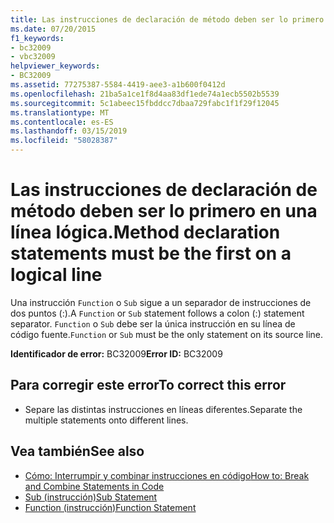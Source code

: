 ```yaml
---
title: Las instrucciones de declaración de método deben ser lo primero en una línea lógica.
ms.date: 07/20/2015
f1_keywords:
- bc32009
- vbc32009
helpviewer_keywords:
- BC32009
ms.assetid: 77275387-5584-4419-aee3-a1b600f0412d
ms.openlocfilehash: 21ba5a1ce1f8d4aa83df1ede74a1ecb5502b5539
ms.sourcegitcommit: 5c1abeec15fbddcc7dbaa729fabc1f1f29f12045
ms.translationtype: MT
ms.contentlocale: es-ES
ms.lasthandoff: 03/15/2019
ms.locfileid: "58028387"
---
```

# <a name="method-declaration-statements-must-be-the-first-on-a-logical-line"></a><span data-ttu-id="e8df3-102">Las instrucciones de declaración de método deben ser lo primero en una línea lógica.</span><span class="sxs-lookup"><span data-stu-id="e8df3-102">Method declaration statements must be the first on a logical line</span></span>
<span data-ttu-id="e8df3-103">Una instrucción `Function` o `Sub` sigue a un separador de instrucciones de dos puntos (:).</span><span class="sxs-lookup"><span data-stu-id="e8df3-103">A `Function` or `Sub` statement follows a colon (:) statement separator.</span></span> <span data-ttu-id="e8df3-104">`Function` o `Sub` debe ser la única instrucción en su línea de código fuente.</span><span class="sxs-lookup"><span data-stu-id="e8df3-104">`Function` or `Sub` must be the only statement on its source line.</span></span>  
  
 <span data-ttu-id="e8df3-105">**Identificador de error:** BC32009</span><span class="sxs-lookup"><span data-stu-id="e8df3-105">**Error ID:** BC32009</span></span>  
  
## <a name="to-correct-this-error"></a><span data-ttu-id="e8df3-106">Para corregir este error</span><span class="sxs-lookup"><span data-stu-id="e8df3-106">To correct this error</span></span>  
  
-   <span data-ttu-id="e8df3-107">Separe las distintas instrucciones en líneas diferentes.</span><span class="sxs-lookup"><span data-stu-id="e8df3-107">Separate the multiple statements onto different lines.</span></span>  
  
## <a name="see-also"></a><span data-ttu-id="e8df3-108">Vea también</span><span class="sxs-lookup"><span data-stu-id="e8df3-108">See also</span></span>

- [<span data-ttu-id="e8df3-109">Cómo: Interrumpir y combinar instrucciones en código</span><span class="sxs-lookup"><span data-stu-id="e8df3-109">How to: Break and Combine Statements in Code</span></span>](../../visual-basic/programming-guide/program-structure/how-to-break-and-combine-statements-in-code.md)
- [<span data-ttu-id="e8df3-110">Sub (instrucción)</span><span class="sxs-lookup"><span data-stu-id="e8df3-110">Sub Statement</span></span>](../../visual-basic/language-reference/statements/sub-statement.md)
- [<span data-ttu-id="e8df3-111">Function (instrucción)</span><span class="sxs-lookup"><span data-stu-id="e8df3-111">Function Statement</span></span>](../../visual-basic/language-reference/statements/function-statement.md)

